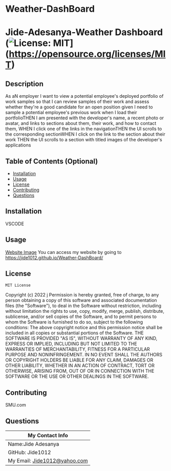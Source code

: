 # Weather-DashBoard



# Jide-Adesanya-Weather Dashboard  (![License: MIT](https://img.shields.io/badge/License-MIT-yellow.svg)](https://opensource.org/licenses/MIT)
  ## Description
As aN employer I want to view a potential employee's deployed portfolio of work samples
so that I can review samples of their work and assess whether they're a good candidate for an open position
given I need to sample a potential employee's previous work
when I load their portfolioTHEN I am presented with the developer's name, a recent photo or avatar, and links to sections about them, their work, and how to contact them, WHEN I click one of the links in the navigationTHEN the UI scrolls to the corresponding sectionWHEN I click on the link to the section about their work
THEN the UI scrolls to a section with titled images of the developer's applications
  ## Table of Contents (Optional)
  - [Installation](#installation)
  - [Usage](#usage)
  - [License](#license)
  - [Contributing](#contributing)
  - [Questions](#questions)
  ## Installation
  VSCODE
  ## Usage
  [Website Image](https://github.com/Jide1012/Jide-Adesanya-Portfolio/blob/main/Images/portfolio%20Image.PNG)
You can access my website by going to https://jide1012.github.io/Weather-DashBoard/ 
  ## License
  
    MIT License
Copyright (c) 2022 j
Permission is hereby granted, free of charge, to any person obtaining a copy
of this software and associated documentation files (the "Software"), to deal
in the Software without restriction, including without limitation the rights
to use, copy, modify, merge, publish, distribute, sublicense, and/or sell
copies of the Software, and to permit persons to whom the Software is
furnished to do so, subject to the following conditions:
The above copyright notice and this permission notice shall be included in all
copies or substantial portions of the Software.
THE SOFTWARE IS PROVIDED "AS IS", WITHOUT WARRANTY OF ANY KIND, EXPRESS OR
IMPLIED, INCLUDING BUT NOT LIMITED TO THE WARRANTIES OF MERCHANTABILITY,
FITNESS FOR A PARTICULAR PURPOSE AND NONINFRINGEMENT. IN NO EVENT SHALL THE
AUTHORS OR COPYRIGHT HOLDERS BE LIABLE FOR ANY CLAIM, DAMAGES OR OTHER
LIABILITY, WHETHER IN AN ACTION OF CONTRACT, TORT OR OTHERWISE, ARISING FROM,
OUT OF OR IN CONNECTION WITH THE SOFTWARE OR THE USE OR OTHER DEALINGS IN THE
SOFTWARE.
    
  ## Contributing
SMU.com
  
  ## Questions
  | My Contact Info|
  |----------|
  |Name:Jide Adesanya
  |GitHub: Jide1012|
  |My Email: Jide1012@yahoo.com|